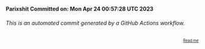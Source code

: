 **Parixshit Committed on: Mon Apr 24 00:57:28 UTC 2023** <!-- 5475f8b7-a060-40c5-87b6-3e650c1a8bac -->

###### This is an automated commit generated by a GitHub Actions workflow.

<div align="right"><sub><sup><a href="https://github.com/Parixshit/AutoCommit.git">Read me</a></sup></sub></div>
